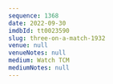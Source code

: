 ```yaml
---
sequence: 1368
date: 2022-09-30
imdbId: tt0023590
slug: three-on-a-match-1932
venue: null
venueNotes: null
medium: Watch TCM
mediumNotes: null
---
```

